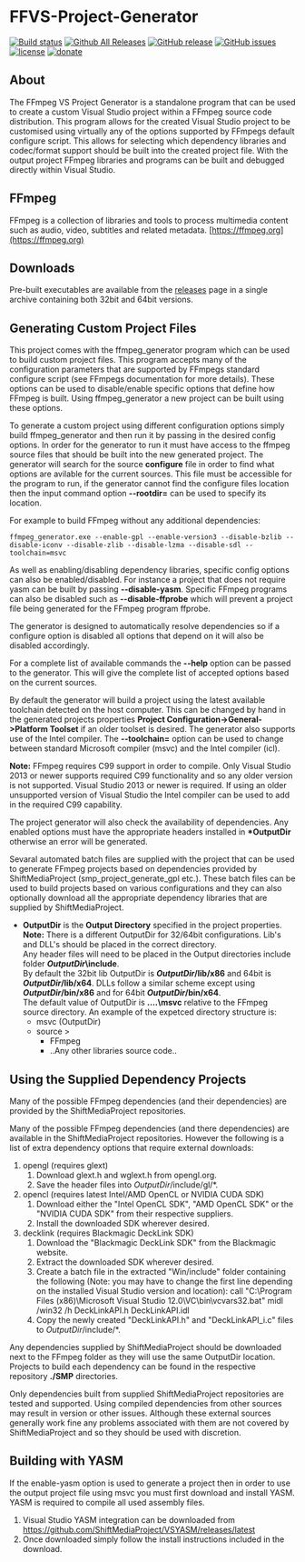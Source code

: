 FFVS-Project-Generator
=============
[![Build status](https://ci.appveyor.com/api/projects/status/g6qqnx5t3qj60pei?svg=true)](https://ci.appveyor.com/project/Sibras/ffvs-project-generator)
[![Github All Releases](https://img.shields.io/github/downloads/ShiftMediaProject/FFVS-Project-Generator/total.svg)](https://github.com/ShiftMediaProject/FFVS-Project-Generator/releases)
[![GitHub release](https://img.shields.io/github/release/ShiftMediaProject/FFVS-Project-Generator.svg)](https://github.com/ShiftMediaProject/FFVS-Project-Generator/releases/latest)
[![GitHub issues](https://img.shields.io/github/issues/ShiftMediaProject/FFVS-Project-Generator.svg)](https://github.com/ShiftMediaProject/FFVS-Project-Generator/issues)
[![license](https://img.shields.io/github/license/ShiftMediaProject/FFVS-Project-Generator.svg)](https://github.com/ShiftMediaProject/FFVS-Project-Generator)
[![donate](https://img.shields.io/badge/donate-link-brightgreen.svg)](https://shiftmediaproject.github.io/8-donate/)
## About

The FFmpeg VS Project Generator is a standalone program that can be used to create a custom Visual Studio project within a FFmpeg source code distribution. This program allows for the created Visual Studio project to be customised using virtually any of the options supported by FFmpegs default configure script. This allows for selecting which dependency libraries and codec/format support should be built into the created project file. With the output project FFmpeg libraries and programs can be built and debugged directly within Visual Studio.

## FFmpeg

FFmpeg is a collection of libraries and tools to process multimedia content such as audio, video, subtitles and related metadata. [https://ffmpeg.org](https://ffmpeg.org)

## Downloads

Pre-built executables are available from the [releases](https://github.com/ShiftMediaProject/FFmpeg/releases) page in a single archive containing both 32bit and 64bit versions.

## Generating Custom Project Files

This project comes with the ffmpeg_generator program which can be used to build custom project files.
This program accepts many of the configuration parameters that are supported by FFmpegs standard configure script (see FFmpegs documentation for more details).
These options can be used to disable/enable specific options that define how FFmpeg is built. Using ffmpeg_generator a new project can be built using these options.

To generate a custom project using different configuration options simply build ffmpeg_generator and then run it by passing in the desired config options. In order for the generator to run it must have access to the ffmpeg source files that should be built into the new generated project. The generator will search for the source **configure** file in order to find what options are avilable for the current sources. This file must be accessible for the program to run, if the generator cannot find the configure files location then the input command option **--rootdir=** can be used to specify its location.

For example to build FFmpeg without any additional dependencies:

```
ffmpeg_generator.exe --enable-gpl --enable-version3 --disable-bzlib --disable-iconv --disable-zlib --disable-lzma --disable-sdl --toolchain=msvc
```

As well as enabling/disabling dependency libraries, specific config options can also be enabled/disabled. For instance a project that does not require yasm can be built by passing **--disable-yasm**. Specific FFmpeg programs can also be disabled such as **--disable-ffprobe** which will prevent a project file being generated for the FFmpeg program ffprobe.

The generator is designed to automatically resolve dependencies so if a configure option is disabled all options that depend on it will also be disabled accordingly.

For a complete list of available commands the **--help** option can be passed to the generator. This will give the complete list of accepted options based on the current sources.

By default the generator will build a project using the latest available toolchain detected on the host computer. This can be changed by hand in the generated projects properties **Project Configuration->General->Platform Toolset** if an older toolset is desired. The generator also supports use of the Intel compiler. The **--toolchain=** option can be used to change between standard Microsoft compiler (msvc) and the Intel compiler (icl).

**Note:** FFmpeg requires C99 support in order to compile. Only Visual Studio 2013 or newer supports required C99 functionality and so any older version is not supported. Visual Studio 2013 or newer is required. If using an older unsupported version of Visual Studio the Intel compiler can be used to add in the required C99 capability.

The project generator will also check the availability of dependencies. Any enabled options must have the appropriate headers installed in __*OutputDir__ otherwise an error will be generated.

Sevaral automated batch files are supplied with the project that can be used to generate FFmpeg projects based on dependencies provided by ShiftMediaProject (smp_project_generate_gpl etc.). These batch files can be used to build projects based on various configurations and they can also optionally download all the appropriate dependency libraries that are supplied by ShiftMediaProject.
			
* __OutputDir__ is the **Output Directory** specified in the project properties.  
    **Note:** There is a different OutputDir for 32/64bit configurations. Lib's and DLL's should be placed in the correct directory.   
    Any header files will need to be placed in the Output directories include folder **_OutputDir_\include**.   
    By default the 32bit lib OutputDir is **_OutputDir_/lib/x86** and 64bit is **_OutputDir_/lib/x64**. DLLs follow a similar scheme except using **_OutputDir_/bin/x86** and for 64bit **_OutputDir_/bin/x64**.   
    The default value of OutputDir is **..\..\msvc** relative to the FFmpeg source directory. An example of the expetced directory structure is:   
    * msvc          (OutputDir)
    * source >
        * FFmpeg
        * ..Any other libraries source code..
	
## Using the Supplied Dependency Projects
	
Many of the possible FFmpeg dependencies (and their dependencies) are provided by the ShiftMediaProject repositories.

Many of the possible FFmpeg dependencies (and there dependencies) are available in the ShiftMediaProject repositories.
However the following is a list of extra dependency options that require external downloads:
1. opengl (requires glext)
	1. Download glext.h and wglext.h from opengl.org.
	2. Save the header files into *OutputDir*/include/gl/*.
2. opencl (requires latest Intel/AMD OpenCL or NVIDIA CUDA SDK)
	1. Download either the "Intel OpenCL SDK", "AMD OpenCL SDK" or the "NVIDIA CUDA SDK" from their respective suppliers.
	2. Install the downloaded SDK wherever desired.
3. decklink (requires Blackmagic DeckLink SDK)
	1. Download the "Blackmagic DeckLink SDK" from the Blackmagic website.
	2. Extract the downloaded SDK wherever desired.
    3. Create a batch file in the extracted "Win/include" folder containing the following (Note: you may have to change the first line depending on the installed Visual Studio version and location):
    call "C:\Program Files (x86)\Microsoft Visual Studio 12.0\VC\bin\vcvars32.bat"
    midl /win32 /h DeckLinkAPI.h DeckLinkAPI.idl
    4. Copy the newly created "DeckLinkAPI.h" and "DeckLinkAPI_i.c" files to *OutputDir*/include/*.
 
Any dependencies supplied by ShiftMediaProject should be downloaded next to the FFmpeg folder as they will use the same OutputDir location. Projects to build each dependency can be found in the respective repository **./SMP** directories.

Only dependencies built from supplied ShiftMediaProject repositories are tested and supported. Using compiled dependencies from other sources may result in version or other issues. Although these external sources generally work fine any problems associated with them are not covered by ShiftMediaProject and so they should be used with discretion.

## Building with YASM

If the enable-yasm option is used to generate a project then in order to use the output project file using msvc you must first download and install YASM.
YASM is required to compile all used assembly files.

1. Visual Studio YASM integration can be downloaded from https://github.com/ShiftMediaProject/VSYASM/releases/latest
2. Once downloaded simply follow the install instructions included in the download.